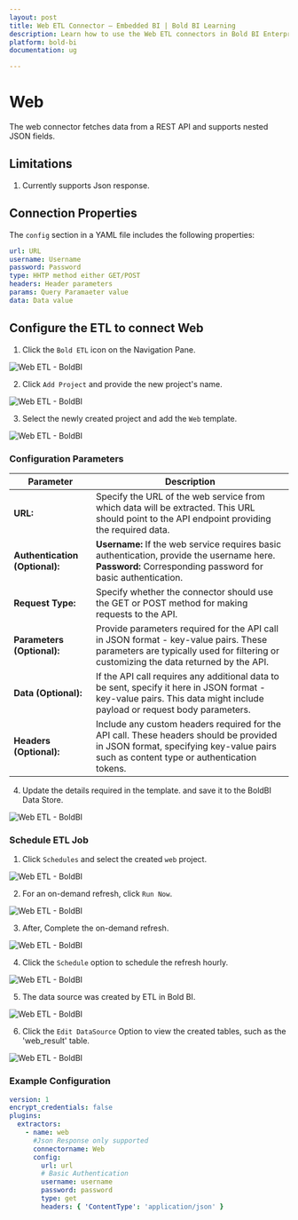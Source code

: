 ```yaml
---
layout: post
title: Web ETL Connector – Embedded BI | Bold BI Learning
description: Learn how to use the Web ETL connectors in Bold BI Enterprise Edition. Discover simple steps to integrate data smoothly and make the most of your analytics.
platform: bold-bi
documentation: ug

---
```


# Web

The web connector fetches data from a REST API and supports nested JSON fields.

## Limitations

1. Currently supports Json response.

## Connection Properties

The `config` section in a YAML file includes the following properties:

```yaml
url: URL
username: Username
password: Password
type: HHTP method either GET/POST
headers: Header parameters
params: Query Paramaeter value
data: Data value 
```

## Configure the ETL to connect Web

  1. Click the `Bold ETL` icon on the Navigation Pane.

  ![Web ETL - BoldBI](/static/assets/working-with-etl/images/webetl_clicketl.png#max-width=100%)

  2. Click `Add Project` and provide the new project's name.
  
   ![Web ETL - BoldBI](/static/assets/working-with-etl/images/webetl_addproject.png#max-width=100%)
  
  3. Select the newly created project and add the `Web` template.

  ![Web ETL - BoldBI](/static/assets/working-with-etl/images/webetl_addtemplete.png#max-width=100%)
  
### Configuration Parameters

| Parameter         | Description     |  
|--------------|-----------|
| **URL:**           |   Specify the URL of the web service from which data will be extracted. This URL should point to the API endpoint providing the required data.    |
| **Authentication (Optional):** |**Username:** If the web service requires basic authentication, provide the username here.  **Password:** Corresponding password for basic authentication.|
|**Request Type:**|Specify whether the connector should use the GET or POST method for making requests to the API. |
|**Parameters (Optional):**| Provide parameters required for the API call in JSON format - key-value pairs. These parameters are typically used for filtering or customizing the data returned by the API.
|**Data (Optional):**| If the API call requires any additional data to be sent, specify it here in JSON format - key-value pairs. This data might include payload or request body parameters.|
|**Headers (Optional):**| Include any custom headers required for the API call. These headers should be provided in JSON format, specifying key-value pairs such as content type or authentication tokens.|

  4. Update the details required in the template. and save it to the BoldBI Data Store.

  ![Web ETL - BoldBI](/static/assets/working-with-etl/images/webetl_update.png#max-width=100%)

### Schedule ETL Job

1. Click `Schedules` and select the created `web` project.

![Web ETL - BoldBI](/static/assets/working-with-etl/images/Webetl_schedule.png#max-width=100%)

2. For an on-demand refresh, click `Run Now`.

![Web ETL - BoldBI](/static/assets/working-with-etl/images/webetl_runschedule.png#max-width=100%)  

3. After, Complete the on-demand refresh.

![Web ETL - BoldBI](/static/assets/working-with-etl/images/webetl_refreshcomplete.png#max-width=100%)  

4. Click the `Schedule` option to schedule the refresh hourly.

![Web ETL - BoldBI](/static/assets/working-with-etl/images/webetl_schedulerefresh.png#max-width=100%)  

5. The data source was created by ETL in Bold BI.

![Web ETL - BoldBI](/static/assets/working-with-etl/images/webetl_newds.png#max-width=100%)  

6. Click the `Edit DataSource` Option to view the created tables, such as the 'web_result' table.

![Web ETL - BoldBI](/static/assets/working-with-etl/images/webetl_table.png#max-width=100%)

### Example Configuration

```yaml
version: 1
encrypt_credentials: false
plugins:
  extractors:
    - name: web
      #Json Response only supported
      connectorname: Web
      config:
        url: url
        # Basic Authentication
        username: username 
        password: password
        type: get 
        headers: { 'ContentType': 'application/json' } 
```
